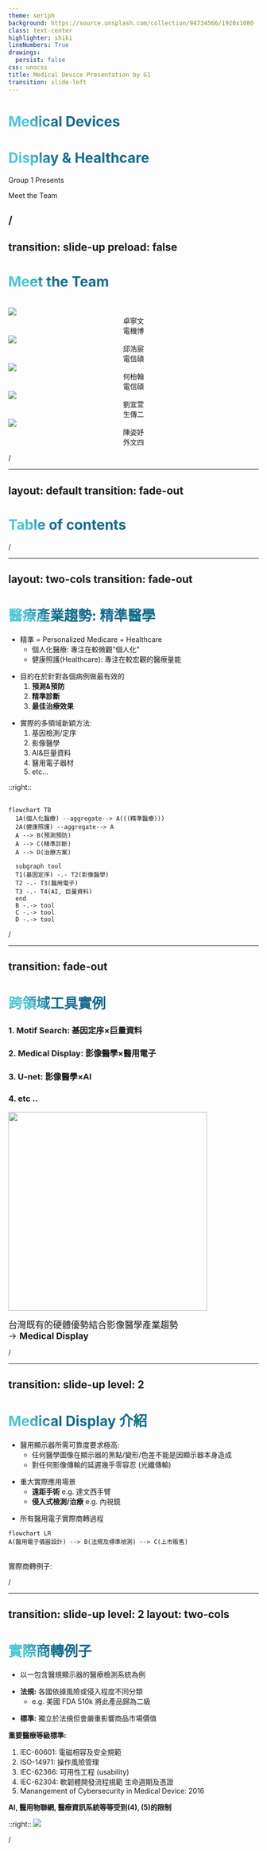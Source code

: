 ```yaml
---
theme: seriph
background: https://source.unsplash.com/collection/94734566/1920x1080
class: text-center
highlighter: shiki
lineNumbers: True
drawings:
  persist: false
css: unocss
title: Medical Device Presentation by G1
transition: slide-left
---
```


# Medical Devices
# Display & Healthcare

Group 1 Presents 

<div class="pt-12">
  <span class="px-2 py-1 rounded cursor-pointer" hover="bg-white bg-opacity-10">
    Meet the Team <carbon:arrow-right class="inline"/>
  </span>
</div> 

<font class="absolute bottom-5 right-5"><SlideCurrentNo />/<SlidesTotal /></font>
---
transition: slide-up
preload: false
---

# Meet the Team

<br>
<div grid="~ cols-5 gap-12" >


  <div>
    <img 
      v-motion
      :initial="{x: 300, y: -100, scale: 1.2, rotate: -50}"
      :enter="{x:-130, y:-63, scale:0.273, rotate:0, transition: {delay:500,duration:1000}}"
      class="absolute top-0 left-0 right-0 bottom-0"
      src="m1.jpg"> <br> 
    <div    
      class="text-5xl absolute text-[#2B90B6] -z-1"
      align="center"
      v-motion
      :initial="{ x: -40, opacity: 0}"
      :enter="{ x: 0, y:140, opacity: 1, transition: { delay: 2000, duration: 1000 } }">
      卓寧文 <br>
      電機博 <br>
  </div>
  </div>

  <div v-after>
    <img src="hcw.jpg"> <br>
    <div
      class="text-5xl absolute text-[#2B90B6] -z-1"
      align="center"
      v-motion
      :initial="{ x: -40, opacity: 0}"
      :enter="{ x: 0, opacity: 1, transition: { delay: 3000, duration: 1000 } }">
      邱浩宸 <br> 
      電信碩 <br>
    </div>
  </div>

  <div v-after>
  <img src="m2.png"> <br>
    <div
      class="text-5xl absolute text-[#2B90B6] -z-1"
      align="center"
      v-motion
      :initial="{ x: -40, opacity: 0}"
      :enter="{ x: 0, opacity: 1, transition: { delay: 3000, duration: 1000 } }">
      何柏翰 <br> 
      電信碩 <br>
    </div>
  </div>

  <div v-after>
  <img src="g1.png"> <br>
   <div
      class="text-5xl absolute text-[#2B90B6] -z-1"
      align="center"
      v-motion
      :initial="{ x: -40, opacity: 0}"
      :enter="{ x: 0, opacity: 1, transition: { delay: 3000, duration: 1000 } }">
      劉宜萱 <br> 
      生傳二 <br>  
    </div>
  </div>

  <div v-after>
  <img src="g2.jpg"> <br>
    <div    
      class="text-5xl absolute text-[#2B90B6] -z-1"
      align="center"
      v-motion
      :initial="{ x: -40, opacity: 0}"
      :enter="{ x: 0, opacity: 1, transition: { delay: 3000, duration: 1000 } }">
      陳姿妤 <br> 
      外文四 <br>
    </div>
  </div>

</div>

<style>
h1 {
  background-color: #2B90B6;
  background-image: linear-gradient(45deg, #4EC5D4 10%, #146b8c 20%);
  background-size: 100%;
  -webkit-background-clip: text;
  -moz-background-clip: text;
  -webkit-text-fill-color: transparent;
  -moz-text-fill-color: transparent;
}
</style>

<font class="absolute bottom-5 right-5"><SlideCurrentNo />/<SlidesTotal /></font>

---
layout: default
transition: fade-out
---

# Table of contents

<Toc></Toc>

<style>
h1 {
  background-color: #2B90B6;
  background-image: linear-gradient(45deg, #4EC5D4 10%, #146b8c 20%);
  background-size: 100%;
  -webkit-background-clip: text;
  -moz-background-clip: text;
  -webkit-text-fill-color: transparent;
  -moz-text-fill-color: transparent;
}
</style>

<font class="absolute bottom-5 right-5"><SlideCurrentNo />/<SlidesTotal /></font>

---
layout: two-cols
transition: fade-out
---

# 醫療產業趨勢: 精準醫學

<div v-click>

* 精準 = Personalized Medicare + Healthcare
  * 個人化醫療: 專注在較微觀"個人化"
  * 健康照護(Healthcare): 專注在較宏觀的醫療量能
</div>

<div v-click>

* 目的在於針對各個病例做最有效的
  1. **預測&預防** 
  2. **精準診斷** 
  3. **最佳治療效果**
</div>

<div v-click>

* 實際的多領域新穎方法:
  1. 基因檢測/定序
  2. 影像醫學
  3. AI&巨量資料
  4. 醫用電子器材
  5. etc...
</div>

::right::
<br><br>

```mermaid
flowchart TB
  1A(個人化醫療) --aggregate--> A(((精準醫療)))
  2A(健康照護) --aggregate--> A
  A --> B(預測預防)
  A --> C(精準診斷)
  A --> D(治療方案)
  
  subgraph tool
  T1(基因定序) -.- T2(影像醫學)
  T2 -.- T3(醫用電子)
  T3 -.- T4(AI, 巨量資料)
  end
  B -.-> tool
  C -.-> tool
  D -.-> tool
```

<style>
h1 {
  background-color: #2B90B6;
  background-image: linear-gradient(45deg, #4EC5D4 10%, #146b8c 20%);
  background-size: 100%;
  -webkit-background-clip: text;
  -moz-background-clip: text;
  -webkit-text-fill-color: transparent;
  -moz-text-fill-color: transparent;
}
</style>

<font class="absolute bottom-0 right-0"><SlideCurrentNo />/<SlidesTotal /></font>

---
transition: fade-out
---

# 跨領域工具實例

### 1. Motif Search: 基因定序$\times$巨量資料
### 2. Medical Display: 影像醫學$\times$醫用電子
### 3. U-net: 影像醫學$\times$AI
### 4. etc ..<br>

<img src="trend.png" width=400 class="absolute left-10 bottom-10">

<font class="absolute top-61 right-19" size=4>台灣既有的硬體優勢結合影像醫學產業趨勢<br>-> <strong>Medical Display </strong></font>
<arrow x1="570" y1="230" x2="490" y2="150" color="#564" width="2" arrowSize="1"/>
<arrow x1="550" y1="303" x2="250" y2="430" color="#564" width="2" arrowSize="1"/>

<style>
.footnotes-sep {
  @apply mt-20 opacity-10;
}
.footnotes {
  @apply text-sm opacity-75;
}
.footnote-backref {
  display: none;
}
</style>


<style>
h1 {
  background-color: #2B90B6;
  background-image: linear-gradient(45deg, #4EC5D4 10%, #146b8c 20%);
  background-size: 100%;
  -webkit-background-clip: text;
  -moz-background-clip: text;
  -webkit-text-fill-color: transparent;
  -moz-text-fill-color: transparent;
}
</style>

<font class="absolute bottom-5 right-5"><SlideCurrentNo />/<SlidesTotal /></font>

---
transition: slide-up
level: 2
---
# Medical Display 介紹

* 醫用顯示器所需可靠度要求極高:
  * 任何醫學圖像在顯示器的黑點/變形/色差不能是因顯示器本身造成
  * 對任何影像傳輸的延遲幾乎零容忍 (光纖傳輸)
<div v-click>

* 重大實際應用場景
  * **遠距手術** e.g. 達文西手臂
  * **侵入式檢測/治療** e.g. 內視鏡
</div>

<div v-click>

* 所有醫用電子實際商轉過程

```mermaid
flowchart LR
A(醫用電子儀器設計) --> B(法規及標準檢測) --> C(上市販售)
```
</div>

<div v-click>
<br>
實際商轉例子: 
</div>


<style>
h1 {
  background-color: #2B90B6;
  background-image: linear-gradient(45deg, #4EC5D4 10%, #146b8c 20%);
  background-size: 100%;
  -webkit-background-clip: text;
  -moz-background-clip: text;
  -webkit-text-fill-color: transparent;
  -moz-text-fill-color: transparent;
}
</style>


<font class="absolute bottom-5 right-5"><SlideCurrentNo />/<SlidesTotal /></font>

---
transition: slide-up
level: 2
layout: two-cols
---

# 實際商轉例子

* 以一包含醫規顯示器的醫療檢測系統為例
<div v-click>

* **法規:** 各國依據風險或侵入程度不同分類
  * e.g. 美國 FDA 510k 將此產品歸為二級
</div>

<div v-click>

* **標準:** 獨立於法規但會嚴重影響商品市場價值

**重要醫療等級標準:**
</div>

<div v-click>

1. IEC-60601: 電磁相容及安全規範
2. ISO-14971: 操作風險管理
3. IEC-62366: 可用性工程 (usability)
4. IEC-62304: 軟韌體開發流程規範 生命週期及憑證 
5. Manangement of Cybersecurity in Medical Device: 2016
</div>


<div v-click>

**AI, 醫用物聯網, 醫療資訊系統等等受到(4), (5)的限制** 

</div>


::right::
<img src="reg.png">


<style>
h1 {
  background-color: #2B90B6;
  background-image: linear-gradient(45deg, #4EC5D4 10%, #146b8c 20%);
  background-size: 100%;
  -webkit-background-clip: text;
  -moz-background-clip: text;
  -webkit-text-fill-color: transparent;
  -moz-text-fill-color: transparent;
}
</style>

<font class="absolute bottom-5 right-5"><SlideCurrentNo />/<SlidesTotal /></font>

